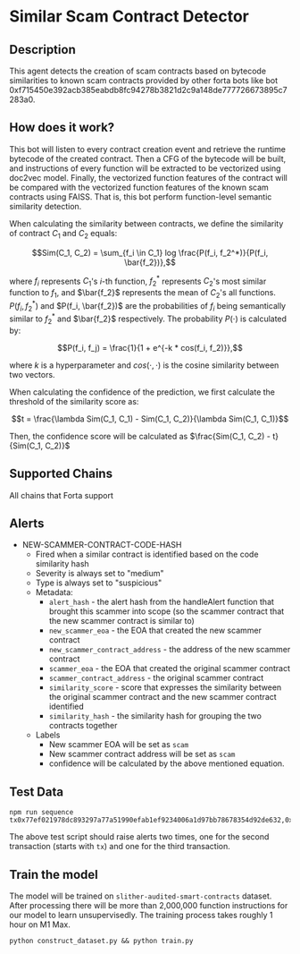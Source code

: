 # Similar Scam Contract Detector

## Description

This agent detects the creation of scam contracts based on bytecode similarities to known scam contracts provided by other forta bots like bot 0xf715450e392acb385eabdb8fc94278b3821d2c9a148de777726673895c7283a0.

## How does it work?
This bot will listen to every contract creation event and retrieve the runtime bytecode of the created contract. Then a CFG of the bytecode will be built, and instructions of every function will be extracted to be vectorized using doc2vec model. Finally, the vectorized function features of the contract will be compared with the vectorized function features of the known scam contracts using FAISS. That is, this bot perform function-level semantic similarity detection.

When calculating the similarity between contracts, we define the similarity of contract $C_1$ and $C_2$ equals:

$$Sim(C_1, C_2) = \sum_{f_i \in C_1} log \frac{P(f_i, f_2^*)}{P(f_i, \bar{f_2})},$$

where $f_i$ represents $C_1$'s $i$-th function, $f_2^*$ represents $C_2$'s most similar function to $f_1$, and $\bar{f_2}$ represents the mean of $C_2$'s all functions. $P(f_i, f_2^*)$ and $P(f_i, \bar{f_2})$ are the probabilities of $f_i$ being semantically similar to $f_2^*$ and $\bar{f_2}$ respectively. The probability $P(\cdot)$ is calculated by:

$$P(f_i, f_j) = \frac{1}{1 + e^{-k * cos(f_i, f_2)}},$$

where $k$ is a hyperparameter and $cos(\cdot, \cdot)$ is the cosine similarity between two vectors.

When calculating the confidence of the prediction, we first calculate the threshold of the similarity score as:

$$t = \frac{\lambda Sim(C_1, C_1) - Sim(C_1, C_2)}{\lambda Sim(C_1, C_1)}$$

Then, the confidence score will be calculated as $\frac{Sim(C_1, C_2) - t}{Sim(C_1, C_2)}$

## Supported Chains

All chains that Forta support

## Alerts

- NEW-SCAMMER-CONTRACT-CODE-HASH
  - Fired when a similar contract is identified based on the code similarity hash
  - Severity is always set to "medium"
  - Type is always set to "suspicious"
  - Metadata:
    - `alert_hash` - the alert hash from the handleAlert function that brought this scammer into scope (so the scammer contract that the new scammer contract is similar to)
    - `new_scammer_eoa` - the EOA that created the new scammer contract
    - `new_scammer_contract_address` - the address of the new scammer contract
    - `scammer_eoa` - the EOA that created the original scammer contract
    - `scammer_contract_address` - the original scammer contract
    - `similarity_score` - score that expresses the similarity between the original scammer contract and the new scammer contract identified
    - `similarity_hash` - the similarity hash for grouping the two contracts together
  - Labels
    - New scammer EOA will be set as `scam`
    - New scammer contract address will be set as `scam`
    - confidence will be calculated by the above mentioned equation.

## Test Data

```shell
npm run sequence tx0x77ef021978dc893297a77a51990efab1ef9234006a1d97bb78678354d92de632,0xe350cf63228ae2277b0e5b49089c6f255acd481cea19892749357fe74edbd0f7,tx0xa2819befc5c19c3a51fbbea8557e4dfebd2be41cdd7359462c18027a364e7fae,0xc3b228892e92ebf86f7e71bc202279a0a4863ca83f73fa7c8df9a592a59943cb,tx0x77ef021978dc893297a77a51990efab1ef9234006a1d97bb78678354d92de632
```

The above test script should raise alerts two times, one for the second transaction (starts with `tx`) and one for the third transaction.

## Train the model

The model will be trained on `slither-audited-smart-contracts` dataset. After processing there will be more than 2,000,000 function instructions for our model to learn unsupervisedly. The training process takes roughly 1 hour on M1 Max.

```shell
python construct_dataset.py && python train.py
```